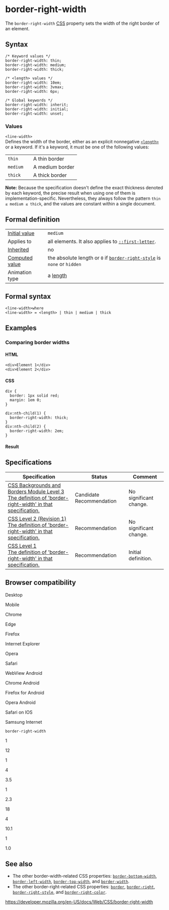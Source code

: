 # border-right-width

The `border-right-width` [CSS](https://developer.mozilla.org/en-US/docs/Web/CSS) property sets the width of the right border of an element.

## Syntax

    /* Keyword values */
    border-right-width: thin;
    border-right-width: medium;
    border-right-width: thick;

    /* <length> values */
    border-right-width: 10em;
    border-right-width: 3vmax;
    border-right-width: 6px;

    /* Global keywords */
    border-right-width: inherit;
    border-right-width: initial;
    border-right-width: unset;

### Values

`<line-width>`  
Defines the width of the border, either as an explicit nonnegative [`<length>`](length) or a keyword. If it's a keyword, it must be one of the following values:

<table><tbody><tr class="odd"><td><code>thin</code></td><td></td><td>A thin border</td></tr><tr class="even"><td><code>medium</code></td><td></td><td>A medium border</td></tr><tr class="odd"><td><code>thick</code></td><td></td><td>A thick border</td></tr></tbody></table>

**Note:** Because the specification doesn't define the exact thickness denoted by each keyword, the precise result when using one of them is implementation-specific. Nevertheless, they always follow the pattern `thin ≤ medium ≤ thick`, and the values are constant within a single document.

## Formal definition

<table><tbody><tr class="odd"><td><a href="initial_value">Initial value</a></td><td><code>medium</code></td></tr><tr class="even"><td>Applies to</td><td>all elements. It also applies to <a href="::first-letter"><code>::first-letter</code></a>.</td></tr><tr class="odd"><td><a href="inheritance">Inherited</a></td><td>no</td></tr><tr class="even"><td><a href="computed_value">Computed value</a></td><td>the absolute length or <code>0</code> if <a href="border-right-style"><code>border-right-style</code></a> is <code>none</code> or <code>hidden</code></td></tr><tr class="odd"><td>Animation type</td><td>a <a href="length#interpolation">length</a></td></tr></tbody></table>

## Formal syntax

    <line-width>where
    <line-width> = <length> | thin | medium | thick

## Examples

### Comparing border widths

#### HTML

    <div>Element 1</div>
    <div>Element 2</div>

#### CSS

    div {
      border: 1px solid red;
      margin: 1em 0;
    }

    div:nth-child(1) {
      border-right-width: thick;
    }
    div:nth-child(2) {
      border-right-width: 2em;
    }

#### Result

## Specifications

<table><thead><tr class="header"><th>Specification</th><th>Status</th><th>Comment</th></tr></thead><tbody><tr class="odd"><td><a href="https://drafts.csswg.org/css-backgrounds-3/#the-border-width">CSS Backgrounds and Borders Module Level 3<br />
<span class="small">The definition of 'border-right-width' in that specification.</span></a></td><td><span class="spec-cr">Candidate Recommendation</span></td><td>No significant change.</td></tr><tr class="even"><td><a href="https://www.w3.org/TR/CSS2/box.html#border-width-properties">CSS Level 2 (Revision 1)<br />
<span class="small">The definition of 'border-right-width' in that specification.</span></a></td><td><span class="spec-rec">Recommendation</span></td><td>No significant change.</td></tr><tr class="odd"><td><a href="https://www.w3.org/TR/CSS1/#border-left-width">CSS Level 1<br />
<span class="small">The definition of 'border-right-width' in that specification.</span></a></td><td><span class="spec-rec">Recommendation</span></td><td>Initial definition.</td></tr></tbody></table>

## Browser compatibility

Desktop

Mobile

Chrome

Edge

Firefox

Internet Explorer

Opera

Safari

WebView Android

Chrome Android

Firefox for Android

Opera Android

Safari on IOS

Samsung Internet

`border-right-width`

1

12

1

4

3.5

1

2.3

18

4

10.1

1

1.0

## See also

- The other border-width-related CSS properties: [`border-bottom-width`](border-bottom-width), [`border-left-width`](border-left-width), [`border-top-width`](border-top-width), and [`border-width`](border-width).
- The other border-right-related CSS properties: [`border`](border), [`border-right`](border-right), [`border-right-style`](border-right-style), and [`border-right-color`](border-right-color).

<a href="https://developer.mozilla.org/en-US/docs/Web/CSS/border-right-width" class="_attribution-link">https://developer.mozilla.org/en-US/docs/Web/CSS/border-right-width</a>
